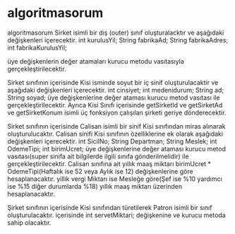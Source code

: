 # algoritmasorum
algoritmasorum 
Sirket isimli bir dış (outer) sınıf oluşturalacktır ve aşağıdaki değişkenleri içerecektir.
    int kurulusYil;
     String fabrikaAd;
     String fabrikaAdres;
     int fabrikaKurulusYil;

üye değişkenlerin değer atamaları kurucu metodu vasıtasıyla gerçekleştirilecektir.


Sirket sınıfının içerisinde Kisi isminde soyut bir iç sinif oluşturulacaktir ve aşağıdaki değişkenleri içerecektir.
 int cinsiyet;
         int medenidurum;
         String ad;
         String soyad;
üye değişkenlerine değer ataması kurucu metod vasıtası ile gerçekleştirilecektir. Ayrıca Kisi Sınıfı içerisinde getSirketId ve getSirketAd ve getSirketKonum isimli üç fonksiyon çalışılan şirketi geriye dönderecektir.

Sirket sınıfının içerisinde Calisan isimli bir sinif Kisi sınıfından miras alınarak oluşturulucaktır. Calisan sinifi Kisi sınıfının özelliklerine ek olarak aşağıdaki değişkenleri içerecektir.
int SicilNo;
String Departman;
String Meslek;
int OdemeTipi;
int birimUcret;
üye değişkenlerine değer ataması kurucu metod vasıtası(super sinifa ait bilgilerde ilgili sınıfa gönderilmelidir) ile gerçekleştirilecektir.
Calisan sınıfına ait yıllık maaş miktarı birimUcret * OdemeTipi(Haftalık ise 52 veya Aylık ise 12) değişkenlerine göre hesaplanacaktır.
yillik vergi Miktarı ise Mesleğe göre(Şef ise %10 yardımcı ise %15 diğer durumlarda %18) yıllık maaş miktarı üzerinden hesaplanacaktır.


Şirket sınıfının içerisinde Kisi sınıfından türetilerek Patron isimli bir sınıf oluşturulacaktır. içerisinde
int servetMiktari;
değişkenine ve kurucu metoda sahip olacaktır.
